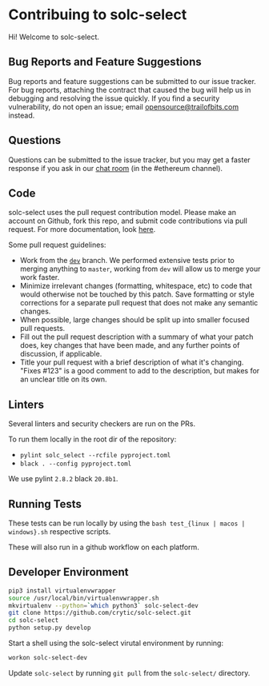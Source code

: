 # Contribuing to solc-select 

Hi! Welcome to solc-select. 

## Bug Reports and Feature Suggestions 

Bug reports and feature suggestions can be submitted to our issue tracker. For bug reports, attaching the contract that caused the bug will help us in debugging and resolving the issue quickly. If you find a security vulnerability, do not open an issue; email opensource@trailofbits.com instead.

## Questions
Questions can be submitted to the issue tracker, but you may get a faster response if you ask in our [chat room](https://empireslacking.herokuapp.com/) (in the #ethereum channel).

## Code 
solc-select uses the pull request contribution model. Please make an account on Github, fork this repo, and submit code contributions via pull request. For more documentation, look [here](https://guides.github.com/activities/forking/).

Some pull request guidelines:

- Work from the [`dev`](https://github.com/crytic/solc-select/dev) branch. We performed extensive tests prior to merging anything to `master`, working from `dev` will allow us to merge your work faster.
- Minimize irrelevant changes (formatting, whitespace, etc) to code that would otherwise not be touched by this patch. Save formatting or style corrections for a separate pull request that does not make any semantic changes.
- When possible, large changes should be split up into smaller focused pull requests.
- Fill out the pull request description with a summary of what your patch does, key changes that have been made, and any further points of discussion, if applicable.
- Title your pull request with a brief description of what it's changing. "Fixes #123" is a good comment to add to the description, but makes for an unclear title on its own.

## Linters

Several linters and security checkers are run on the PRs.

To run them locally in the root dir of the repository:

- `pylint solc_select --rcfile pyproject.toml`
- `black . --config pyproject.toml`

We use pylint `2.8.2` black `20.8b1`.

## Running Tests

These tests can be run locally by using the  `bash test_{linux | macos | windows}.sh` respective scripts. 

These will also run in a github workflow on each platform.

## Developer Environment

```bash
pip3 install virtualenvwrapper
source /usr/local/bin/virtualenvwrapper.sh
mkvirtualenv --python=`which python3` solc-select-dev
git clone https://github.com/crytic/solc-select.git
cd solc-select 
python setup.py develop
```

Start a shell using the solc-select virutal environment by running:

```bash
workon solc-select-dev
```

Update `solc-select` by running `git pull` from the `solc-select/` directory.
